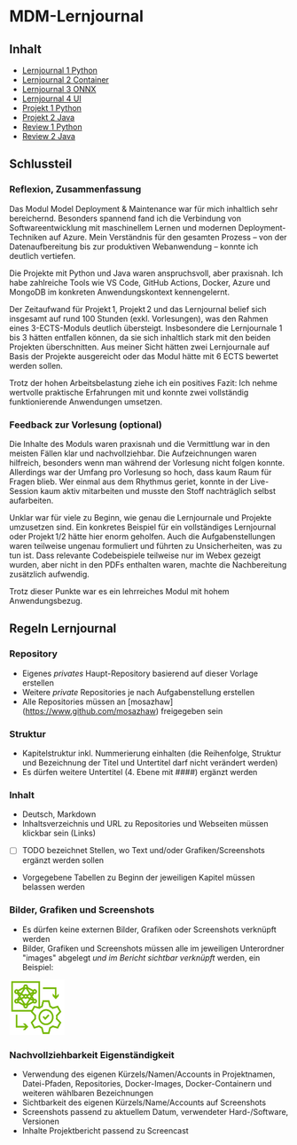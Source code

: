 ﻿# MDM-Lernjournal <Ravinsen>

## Inhalt

* [Lernjournal 1 Python](lernjournal1-python/README.md)
* [Lernjournal 2 Container](lernjournal2-container/README.md)
* [Lernjournal 3 ONNX](lernjournal3-onnx/README.md)
* [Lernjournal 4 UI](lernjournal4-ui/README.md)
* [Projekt 1 Python](projekt1-python/README.md)
* [Projekt 2 Java](projekt2-java/README.md)
* [Review 1 Python](review1-python/README.md)
* [Review 2 Java](review2-java/README.md)

## Schlussteil

### Reflexion, Zusammenfassung

Das Modul Model Deployment & Maintenance war für mich inhaltlich sehr bereichernd. Besonders spannend fand ich die Verbindung von Softwareentwicklung mit maschinellem Lernen und modernen Deployment-Techniken auf Azure. Mein Verständnis für den gesamten Prozess – von der Datenaufbereitung bis zur produktiven Webanwendung – konnte ich deutlich vertiefen.

Die Projekte mit Python und Java waren anspruchsvoll, aber praxisnah. Ich habe zahlreiche Tools wie VS Code, GitHub Actions, Docker, Azure und MongoDB im konkreten Anwendungskontext kennengelernt.

Der Zeitaufwand für Projekt 1, Projekt 2 und das Lernjournal belief sich insgesamt auf rund 100 Stunden (exkl. Vorlesungen), was den Rahmen eines 3-ECTS-Moduls deutlich übersteigt. Insbesondere die Lernjournale 1 bis 3 hätten entfallen können, da sie sich inhaltlich stark mit den beiden Projekten überschnitten. Aus meiner Sicht hätten zwei Lernjournale auf Basis der Projekte ausgereicht oder das Modul hätte mit 6 ECTS bewertet werden sollen.

Trotz der hohen Arbeitsbelastung ziehe ich ein positives Fazit: Ich nehme wertvolle praktische Erfahrungen mit und konnte zwei vollständig funktionierende Anwendungen umsetzen.

### Feedback zur Vorlesung (optional)

Die Inhalte des Moduls waren praxisnah und die Vermittlung war in den meisten Fällen klar und nachvollziehbar. Die Aufzeichnungen waren hilfreich, besonders wenn man während der Vorlesung nicht folgen konnte. Allerdings war der Umfang pro Vorlesung so hoch, dass kaum Raum für Fragen blieb. Wer einmal aus dem Rhythmus geriet, konnte in der Live-Session kaum aktiv mitarbeiten und musste den Stoff nachträglich selbst aufarbeiten.

Unklar war für viele zu Beginn, wie genau die Lernjournale und Projekte umzusetzen sind. Ein konkretes Beispiel für ein vollständiges Lernjournal oder Projekt 1/2 hätte hier enorm geholfen. Auch die Aufgabenstellungen waren teilweise ungenau formuliert und führten zu Unsicherheiten, was zu tun ist. Dass relevante Codebeispiele teilweise nur im Webex gezeigt wurden, aber nicht in den PDFs enthalten waren, machte die Nachbereitung zusätzlich aufwendig.

Trotz dieser Punkte war es ein lehrreiches Modul mit hohem Anwendungsbezug.

## Regeln Lernjournal

### Repository
* Eigenes *privates* Haupt-Repository basierend auf dieser Vorlage erstellen
* Weitere *private* Repositories je nach Aufgabenstellung erstellen
* Alle Repositories müssen an [mosazhaw] (https://www.github.com/mosazhaw) freigegeben sein

### Struktur
* Kapitelstruktur inkl. Nummerierung einhalten (die Reihenfolge, Struktur und Bezeichnung der Titel und Untertitel darf nicht verändert werden)
* Es dürfen weitere Untertitel (4. Ebene mit ####) ergänzt werden

### Inhalt
* Deutsch, Markdown
* Inhaltsverzeichnis und URL zu Repositories und Webseiten müssen klickbar sein (Links)
* [ ] TODO bezeichnet Stellen, wo Text und/oder Grafiken/Screenshots ergänzt werden sollen
* Vorgegebene Tabellen zu Beginn der jeweiligen Kapitel müssen belassen werden

### Bilder, Grafiken und Screenshots
* Es dürfen keine externen Bilder, Grafiken oder Screenshots verknüpft werden
* Bilder, Grafiken und Screenshots müssen alle im jeweiligen Unterordner "images" abgelegt *und im Bericht sichtbar verknüpft* werden, ein Beispiel:

<img src="images/mdm.png" alt="DevOpsLogo" width="100" height="100">

### Nachvollziehbarkeit Eigenständigkeit

* Verwendung des eigenen Kürzels/Namen/Accounts in Projektnamen, Datei-Pfaden, Repositories, Docker-Images, Docker-Containern und weiteren wählbaren Bezeichnungen
* Sichtbarkeit des eigenen Kürzels/Name/Accounts auf Screenshots
* Screenshots passend zu aktuellem Datum, verwendeter Hard-/Software, Versionen
* Inhalte Projektbericht passend zu Screencast


